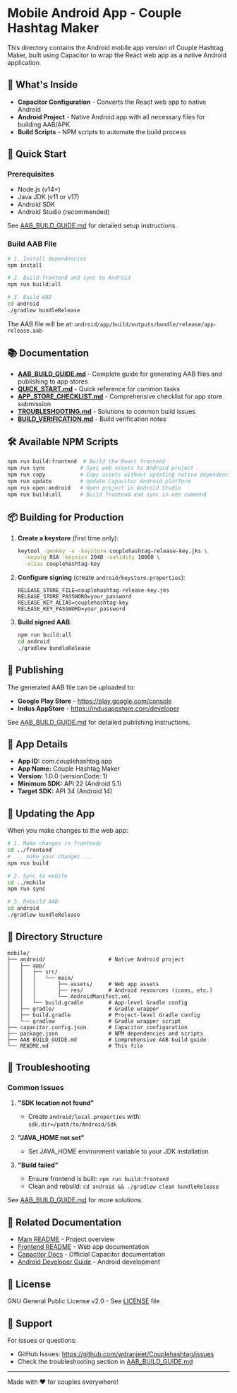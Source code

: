 # Mobile Android App - Couple Hashtag Maker

This directory contains the Android mobile app version of Couple Hashtag Maker, built using Capacitor to wrap the React web app as a native Android application.

## 📱 What's Inside

- **Capacitor Configuration** - Converts the React web app to native Android
- **Android Project** - Native Android app with all necessary files for building AAB/APK
- **Build Scripts** - NPM scripts to automate the build process

## 🚀 Quick Start

### Prerequisites

- Node.js (v14+)
- Java JDK (v11 or v17)
- Android SDK
- Android Studio (recommended)

See [AAB_BUILD_GUIDE.md](./AAB_BUILD_GUIDE.md) for detailed setup instructions.

### Build AAB File

```bash
# 1. Install dependencies
npm install

# 2. Build frontend and sync to Android
npm run build:all

# 3. Build AAB
cd android
./gradlew bundleRelease
```

The AAB file will be at: `android/app/build/outputs/bundle/release/app-release.aab`

## 📚 Documentation

- **[AAB_BUILD_GUIDE.md](./AAB_BUILD_GUIDE.md)** - Complete guide for generating AAB files and publishing to app stores
- **[QUICK_START.md](./QUICK_START.md)** - Quick reference for common tasks
- **[APP_STORE_CHECKLIST.md](./APP_STORE_CHECKLIST.md)** - Comprehensive checklist for app store submission
- **[TROUBLESHOOTING.md](./TROUBLESHOOTING.md)** - Solutions to common build issues
- **[BUILD_VERIFICATION.md](./BUILD_VERIFICATION.md)** - Build verification notes

## 🛠️ Available NPM Scripts

```bash
npm run build:frontend  # Build the React frontend
npm run sync           # Sync web assets to Android project
npm run copy           # Copy assets without updating native dependencies
npm run update         # Update Capacitor Android platform
npm run open:android   # Open project in Android Studio
npm run build:all      # Build frontend and sync in one command
```

## 📦 Building for Production

1. **Create a keystore** (first time only):
   ```bash
   keytool -genkey -v -keystore couplehashtag-release-key.jks \
     -keyalg RSA -keysize 2048 -validity 10000 \
     -alias couplehashtag-key
   ```

2. **Configure signing** (create `android/keystore.properties`):
   ```properties
   RELEASE_STORE_FILE=couplehashtag-release-key.jks
   RELEASE_STORE_PASSWORD=your_password
   RELEASE_KEY_ALIAS=couplehashtag-key
   RELEASE_KEY_PASSWORD=your_password
   ```

3. **Build signed AAB**:
   ```bash
   npm run build:all
   cd android
   ./gradlew bundleRelease
   ```

## 🏪 Publishing

The generated AAB file can be uploaded to:

- **Google Play Store** - https://play.google.com/console
- **Indus AppStore** - https://indusappstore.com/developer

See [AAB_BUILD_GUIDE.md](./AAB_BUILD_GUIDE.md) for detailed publishing instructions.

## 📱 App Details

- **App ID:** com.couplehashtag.app
- **App Name:** Couple Hashtag Maker
- **Version:** 1.0.0 (versionCode: 1)
- **Minimum SDK:** API 22 (Android 5.1)
- **Target SDK:** API 34 (Android 14)

## 🔄 Updating the App

When you make changes to the web app:

```bash
# 1. Make changes in frontend/
cd ../frontend
# ... make your changes ...
npm run build

# 2. Sync to mobile
cd ../mobile
npm run sync

# 3. Rebuild AAB
cd android
./gradlew bundleRelease
```

## 📁 Directory Structure

```
mobile/
├── android/                    # Native Android project
│   ├── app/
│   │   ├── src/
│   │   │   └── main/
│   │   │       ├── assets/     # Web app assets
│   │   │       ├── res/        # Android resources (icons, etc.)
│   │   │       └── AndroidManifest.xml
│   │   └── build.gradle        # App-level Gradle config
│   ├── gradle/                 # Gradle wrapper
│   ├── build.gradle            # Project-level Gradle config
│   └── gradlew                 # Gradle wrapper script
├── capacitor.config.json       # Capacitor configuration
├── package.json                # NPM dependencies and scripts
├── AAB_BUILD_GUIDE.md          # Comprehensive AAB build guide
└── README.md                   # This file
```

## 🐛 Troubleshooting

### Common Issues

1. **"SDK location not found"**
   - Create `android/local.properties` with: `sdk.dir=/path/to/Android/Sdk`

2. **"JAVA_HOME not set"**
   - Set JAVA_HOME environment variable to your JDK installation

3. **"Build failed"**
   - Ensure frontend is built: `npm run build:frontend`
   - Clean and rebuild: `cd android && ./gradlew clean bundleRelease`

See [AAB_BUILD_GUIDE.md](./AAB_BUILD_GUIDE.md#troubleshooting) for more solutions.

## 🔗 Related Documentation

- [Main README](../README.md) - Project overview
- [Frontend README](../frontend/README.md) - Web app documentation
- [Capacitor Docs](https://capacitorjs.com/docs) - Official Capacitor documentation
- [Android Developer Guide](https://developer.android.com/guide) - Android development

## 📄 License

GNU General Public License v2.0 - See [LICENSE](../LICENSE) file

## 💖 Support

For issues or questions:
- GitHub Issues: https://github.com/wdranjeet/Couplehashtag/issues
- Check the troubleshooting section in [AAB_BUILD_GUIDE.md](./AAB_BUILD_GUIDE.md)

---

Made with ❤️ for couples everywhere!
